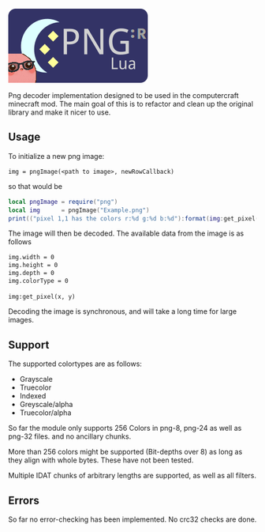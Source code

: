![pngLua logo](/logo.png?raw=true)

Png decoder implementation designed to be used in the computercraft minecraft mod.
The main goal of this is to refactor and clean up the original library and make it nicer to use.

Usage
-----

To initialize a new png image:

    img = pngImage(<path to image>, newRowCallback)

so that would be
```lua
local pngImage = require("png")
local img      = pngImage("Example.png")
print(("pixel 1,1 has the colors r:%d g:%d b:%d"):format(img:get_pixel(1,1):unpack()))
```
The image will then be decoded. The available data from the image is as follows
```
img.width = 0
img.height = 0
img.depth = 0
img.colorType = 0

img:get_pixel(x, y)
```
Decoding the image is synchronous, and will take a long time for large images.

Support
-------

The supported colortypes are as follows:

-    Grayscale
-    Truecolor
-    Indexed
-    Greyscale/alpha
-    Truecolor/alpha

So far the module only supports 256 Colors in png-8, png-24 as well as png-32 files. and no ancillary chunks.

More than 256 colors might be supported (Bit-depths over 8) as long as they align with whole bytes. These have not been tested.

Multiple IDAT chunks of arbitrary lengths are supported, as well as all filters.

Errors
-------
So far no error-checking has been implemented. No crc32 checks are done.
